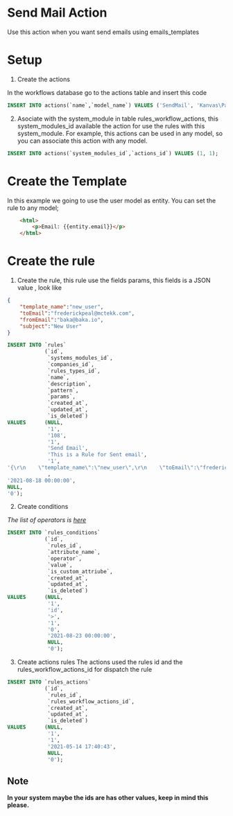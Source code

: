 # Send Mail Action

Use this action when you want send emails using emails_templates

# Setup

1. Create the actions

In the workflows database go to the actions table and insert this code

```sql
INSERT INTO actions(`name`,`model_name`) VALUES ('SendMail', 'Kanvas\Packages\WorkflowsRules\Actions\SendMail');
```

2. Asociate with the system_module in table rules_workflow_actions, this system_modules_id available the action for use the rules with this system_module.
For example, this actions can be used in any model, so you can associate this action with any model.

```sql
INSERT INTO actions(`system_modules_id`,`actions_id`) VALUES (1, 1);
```

# Create the Template
In this example we going to use the user model as entity. You can set the rule to any model;

```html
    <html>
        <p>Email: {{entity.email}}</p>
    </html>
```
# Create the rule

1. Create the rule, this rule use the fields params, this fields is a JSON value , look like 
```json
{
    "template_name":"new_user",
    "toEmail":"frederickpeal@mctekk.com",
    "fromEmail":"baka@baka.io",
    "subject":"New User"
}
```

```sql
INSERT INTO `rules`
            (`id`,
             `systems_modules_id`,
             `companies_id`,
             `rules_types_id`,
             `name`,
             `description`,
             `pattern`,
             `params`,
             `created_at`,
             `updated_at`,
             `is_deleted`)
VALUES      (NULL,
             '1',
             '108',
             '1',
             'Send Email',
             'This is a Rule for Sent email',
             '1',
'{\r\n    \"template_name\":\"new_user\",\r\n    \"toEmail\":\"frederickpeal@mctekk.com\",\r\n    \"fromEmail\":\"baka@baka.io\",\r\n    \"subject\":\"New User\"\r\n}'
             ,
'2021-08-18 00:00:00',
NULL,
'0'); 
```
2. Create conditions

*The list of operators is [here](https://symfony.com/doc/current/components/expression_language/syntax.html#comparison-operators)*

```sql
INSERT INTO `rules_conditions`
            (`id`,
             `rules_id`,
             `attribute_name`,
             `operator`,
             `value`,
             `is_custom_attriube`,
             `created_at`,
             `updated_at`,
             `is_deleted`)
VALUES      (NULL,
             '1',
             'id',
             '>',
             '1',
             '0',
             '2021-08-23 00:00:00',
             NULL,
             '0'); 
```

3. Create actions rules
The actions used the rules id and the rules_workflow_actions_id for dispatch the rule
```sql
INSERT INTO `rules_actions`
            (`id`,
             `rules_id`,
             `rules_workflow_actions_id`,
             `created_at`,
             `updated_at`,
             `is_deleted`)
VALUES      (NULL,
             '1',
             '1',
             '2021-05-14 17:40:43',
             NULL,
             '0'); 
```

## Note

<b>In your system maybe the ids are has other values, keep in mind this please.</b>
